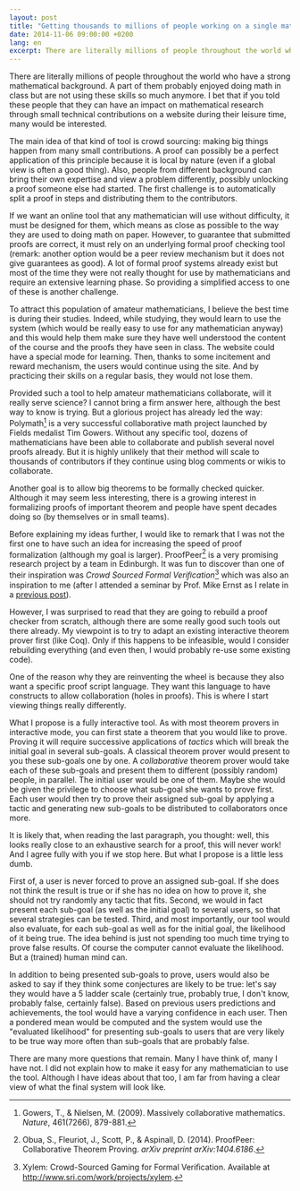 ```yaml
---
layout: post
title: "Getting thousands to millions of people working on a single mathematical proof"
date: 2014-11-06 09:00:00 +0200
lang: en
excerpt: There are literally millions of people throughout the world who have a strong mathematical background. A part of them probably enjoyed doing math in class but are not using these skills so much anymore. I bet that if you told these people that they can have an impact on mathematical research through small technical contributions on a website during their leisure time, many would be interested. 
---
```


There are literally millions of people throughout the world who have a strong mathematical background.
A part of them probably enjoyed doing math in class but are not using these skills so much anymore.
I bet that if you told these people that they can have an impact on mathematical research
through small technical contributions on a website during their leisure time, many would be interested. 

The main idea of that kind of tool is crowd sourcing: making big things happen from many small contributions.
A proof can possibly be a perfect application of this principle because it is local by nature
(even if a global view is often a good thing).
Also, people from different background can bring their own expertise and view a problem differently,
possibly unlocking a proof someone else had started.
The first challenge is to automatically split a proof in steps and distributing them to the contributors. 

If we want an online tool that any mathematician will use without difficulty,
it must be designed for them, which means as close as possible to the way they are used to doing math on paper.
However, to guarantee that submitted proofs are correct, it must rely on an underlying formal proof checking tool
(remark: another option would be a peer review mechanism but it does not give guarantees as good).
A lot of formal proof systems already exist but most of the time they were not really thought for use by mathematicians
and require an extensive learning phase. So providing a simplified access to one of these is another challenge. 

To attract this population of amateur mathematicians, I believe the best time is during their studies.
Indeed, while studying, they would learn to use the system (which would be really easy to use for any mathematician anyway)
and this would help them make sure they have well understood the content of the course and the proofs they have seen in class.
The website could have a special mode for learning.
Then, thanks to some incitement and reward mechanism, the users would continue using the site.
And by practicing their skills on a regular basis, they would not lose them. 

Provided such a tool to help amateur mathematicians collaborate, will it really serve science?
I cannot bring a firm answer here, although the best way to know is trying.
But a glorious project has already led the way:
Polymath[^gowers] is a very successful collaborative math project launched by Fields medalist Tim Gowers.
Without any specific tool, dozens of mathematicians have been able to collaborate and publish several novel proofs already.
But it is highly unlikely that their method will scale to thousands of contributors
if they continue using blog comments or wikis to collaborate.

Another goal is to allow big theorems to be formally checked quicker.
Although it may seem less interesting, there is a growing interest in formalizing proofs of important theorem
and people have spent decades doing so (by themselves or in small teams).

Before explaining my ideas further, I would like to remark that I was not the first one to have such an idea
for increasing the speed of proof formalization (although my goal is larger).
ProofPeer[^obua] is a very promising research project by a team in Edinburgh.
It was fun to discover than one of their inspiration was *Crowd Sourced Formal Veriﬁcation*[^xylem]
which was also an inspiration to me
(after I attended a seminar by Prof. Mike Ernst
as I relate in a [previous post](http://www.theozimmermann.net/2014/09/15/massive-collaboration-in-science/)).

However, I was surprised to read that they are going to rebuild a proof checker from scratch,
although there are some really good such tools out there already.
My viewpoint is to try to adapt an existing interactive theorem prover first (like Coq).
Only if this happens to be infeasible, would I consider rebuilding everything
(and even then, I would probably re-use some existing code).

One of the reason why they are reinventing the wheel is because they also want a specific proof script language.
They want this language to have constructs to allow collaboration (holes in proofs).
This is where I start viewing things really differently.

What I propose is a fully interactive tool.
As with most theorem provers in interactive mode, you can first state a theorem that you would like to prove.
Proving it will require successive applications of *tactics* which will break the initial goal in several sub-goals.
A classical theorem prover would present to you these sub-goals one by one.
A *collaborative* theorem prover would take each of these sub-goals and present them to different (possibly random) people,
in parallel. The initial user would be one of them.
Maybe she would be given the privilege to choose what sub-goal she wants to prove first.
Each user would then try to prove their assigned sub-goal by applying a tactic and generating new sub-goals
to be distributed to collaborators once more.

It is likely that, when reading the last paragraph, you thought:
well, this looks really close to an exhaustive search for a proof, this will never work!
And I agree fully with you if we stop here. But what I propose is a little less dumb.

First of, a user is never forced to prove an assigned sub-goal.
If she does not think the result is true or if she has no idea on how to prove it,
she should not try randomly any tactic that fits.
Second, we would in fact present each sub-goal (as well as the initial goal) to several users,
so that several strategies can be tested.
Third, and most importantly, our tool would also evaluate, for each sub-goal as well as for the initial goal,
the likelihood of it being true. The idea behind is just not spending too much time trying to prove false results.
Of course the computer cannot evaluate the likelihood. But a (trained) human mind can.

In addition to being presented sub-goals to prove,
users would also be asked to say if they think some conjectures are likely to be true:
let's say they would have a 5 ladder scale (certainly true, probably true, I don't know, probably false, certainly false).
Based on previous users predictions and achievements, the tool would have a varying confidence in each user.
Then a pondered mean would be computed and the system would use the "evaluated likelihood"
for presenting sub-goals to users that are very likely to be true way more often than sub-goals that are probably false.

There are many more questions that remain. Many I have think of, many I have not.
I did not explain how to make it easy for any mathematician to use the tool.
Although I have ideas about that too, I am far from having a clear view of what the final system will look like.

[^gowers]: Gowers, T., & Nielsen, M. (2009). Massively collaborative mathematics. *Nature*, 461(7266), 879-881.

[^obua]: Obua, S., Fleuriot, J., Scott, P., & Aspinall, D. (2014). ProofPeer: Collaborative Theorem Proving. *arXiv preprint arXiv:1404.6186*.

[^xylem]: Xylem: Crowd-Sourced Gaming for Formal Veriﬁcation. Available at http://www.sri.com/work/projects/xylem.
